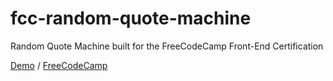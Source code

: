 # fcc-random-quote-machine
Random Quote Machine built for the FreeCodeCamp Front-End Certification

[Demo](http://leocadio94.github.io/fcc-random-quote-machine) / [FreeCodeCamp](https://www.freecodecamp.com/leocadio94)

